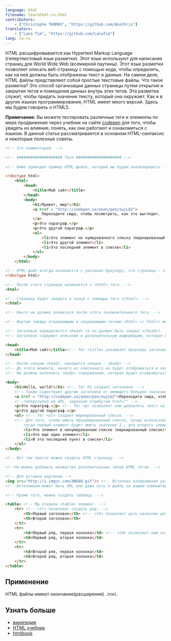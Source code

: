```yaml
---
language: html
filename: learnhtml-ru.html
contributors:
    - ["Christophe THOMAS", "https://github.com/WinChris"]
translators:
    - ["Lana Tim", "https://github.com/LanaTim"]
lang: ru-ru
---
```


HTML расшифровывается как Hypertext Markup Language (гипертекстовый язык разметки).
Этот язык используют для написания страниц для World Wide Web (всемирной паутины).
Этот язык разметки позволяет описать веб-страницу с помощью кода, чтобы определить, 
как на ней должны быть отображены текст и данные.
На самом деле, HTML файлы представляют собой простые текстовые файлы.
Что такое разметка? Это способ организации данных страницы
путем открытия и закрытия тегов и помещения данных внутрь этих тегов.
Эта разметка служит, чтобы придать значение тексту, который она окружает.
Как и в других языках программирования, HTML имеет много версий. Здесь мы будем говорить о HTML5.


**Примечание:** Вы можете тестировать различные теги и элементы по мере продвижения 
через учебник на сайте [codepen](http://codepen.io/pen/) для того, чтобы увидеть 
их влияние, понять, как они работают и ознакомиться с языком.
В данной статье рассматривается в основном HTML-синтаксис и некоторые полезные советы.

```html
<!-- Это комментарий. -->

<!-- #################### Теги #################### -->
   
<!-- Ниже приведен пример HTML-файла, который мы будем анализировать. -->

<!doctype html>
	<html>
		<head>
			<title>Мой сайт</title>
		</head>
		<body>
			<h1>Привет, мир!</h1>
			<a href = "http://codepen.io/anon/pen/xwjLbZ">
				Переходите сюда, чтобы посмотреть, как это выглядит.
			</a>
			<p>Это параграф.</p>
			<p>Это другой параграф.</p>
			<ul>
				<li>Это элемент не нумерованного списка (маркированный список)</li>
				<li>Это другой элемент</li>
				<li>Это последний элемент в списке</li>
			</ul>
		</body>
	</html>

<!-- HTML-файл всегда начинается с указания браузеру, что страница — это HTML. -->
<!doctype html>

<!-- После этого страница начинается с <html> тега. -->
<html>

<!-- Страница будет закрыта в конце с помощью тега </html>. -->
</html>

<!-- Ничто не должно появиться после этого заключительного тега. -->

<!-- Внутри (между открывающим и закрывающим тегами <html> </ html>) мы находим: -->

<!-- Заголовок определяется <head> (и он должен быть закрыт </head>). -->
<!-- Заголовок содержит описание и дополнительную информацию, которая не отображается; это метаданные. -->

<head>
	<title>Мой сайт</title><!-- Тег <title> указывает браузеру заголовок, который следует показать в строке заголовка названия и вкладки браузера окна. -->
</head>

<!-- После секции <head>, находится секция - <body> -->
<!-- До этого момента, ничего из описанного не будет отображаться в окне браузера. -->
<!-- Мы должны наполнить <body> содержанием, которое будет отображаться. -->

<body>
	<h1>Hello, world!</h1> <!-- Тег h1 создает заголовок. -->
	<!-- Также существуют другие заголовки от имеющего большее значение <h1> до меньшего <h6>. -->
	<a href = "http://codepen.io/anon/pen/xwjLbZ">Переходите сюда, чтобы посмотреть, как это выглядит.</a>
	<!--гиперссылка на URL, заданная атрибутом href="" -->
	<p>Это параграф.</p> <!-- Тег <p> позволяет нам добавлять текст на странице HTML. -->
	<p>Это другой параграф.</p>
	<ul> <!-- Тег <ul> создает маркированный список. -->
	<!-- Для того, чтобы иметь пронумерованный список, лучше использовать <ol> 
		тогда первый элемент будет иметь значение 1., для второго элемента 2. и так далее. -->
		<li>Это элемент в ненумерованном списке (маркированный список)</li>
		<li>Это еще один элемент</li>
		<li>И это последний пункт в списке</li>
	</ul>
</body>

<!-- Вот так просто можно создать HTML страницу. -->

<!--Но можно добавить множество дополнительных типов HTML тегов. -->

<!-- Для вставки картинки -->
<img src="http://i.imgur.com/XWG0O.gif"/> <!-- Источник изображения указывается с помощью атрибута src="" -->
<!-- Источником может быть URL или даже путь к файлу на вашем компьютере. -->

<!-- Кроме того, можно создать таблицу. -->

<table> <!-- Мы открыли <table> элемент. -->
	<tr> <!-- <tr> позволяет создать ряд. -->
		<th>Первый заголовок</th> <!-- <th> позволяет дать название для столбца таблицы. -->
		<th>Второй заголовок</th>
	</tr>
	<tr>
		<td>Первый ряд, первая колонка</td> <!-- <td> позволяет нам создать ячейку таблицы. -->
		<td>Первый ряд, вторая колонка</td>
	</tr>
	<tr>
		<td>Второй ряв, первая колонка</td>
		<td>Второй ряд, вторая колонка</td>
	</tr>
</table>
```

## Применение

HTML файлы имеют окончание(расширение) `.html`.

## Узнать больше

* [википедия](https://ru.wikipedia.org/wiki/HTML)
* [HTML учебник](https://developer.mozilla.org/ru/docs/Web/HTML)
* [htmlbook](http://htmlbook.ru/)
